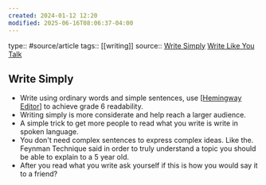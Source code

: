 ```yaml
---
created: 2024-01-12 12:20
modified: 2025-06-16T08:06:37-04:00
---
```

type:: #source/article 
tags:: [[writing]]
source:: [Write Simply](https://www.paulgraham.com/simply.html) [Write Like You Talk](https://www.paulgraham.com/talk.html)

## Write Simply

- Write using ordinary words and simple sentences, use [[Hemingway Editor](https://hemingwayapp.com/)] to achieve grade 6 readability.
- Writing simply is more considerate and help reach a larger audience.
- A simple trick to get more people to read what you write is write in spoken language.
- You don't need complex sentences to express complex ideas. Like the. Feynman Technique said in order to truly understand a topic you should be able to explain to a 5 year old.
- After you read what you write ask yourself if this is how you would say it to a friend?
